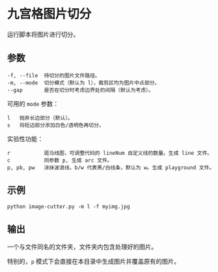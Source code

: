 # 九宫格图片切分

运行脚本将图片进行切分。



## 参数
```
-f, --file	待切分的图片文件路径。
-m, --mode	切分模式（默认为 l），裁剪区均为图片中点部分。
--gap		是否在切分时考虑边界处的间隔（默认为考虑）。
```

可用的 `mode` 参数：
```
l	抛弃长边部分（默认）。
s	将短边部分添加白色/透明色再切分。

```
实验性功能：
```
r			斑马线图，可调整代码的 lineNum 自定义线的数量。生成 line 文件。
c			同参数 p, 生成 arc 文件。
p, pb, pw	涂抹波浪线，b/w 代表黑/白线条，默认为 w。生成 playground 文件。
```



## 示例

```
python image-cutter.py -m l -f myimg.jpg
```



## 输出

一个与文件同名的文件夹，文件夹内包含处理好的图片。

特别的，`p` 模式下会直接在本目录中生成图片并覆盖原有的图片。